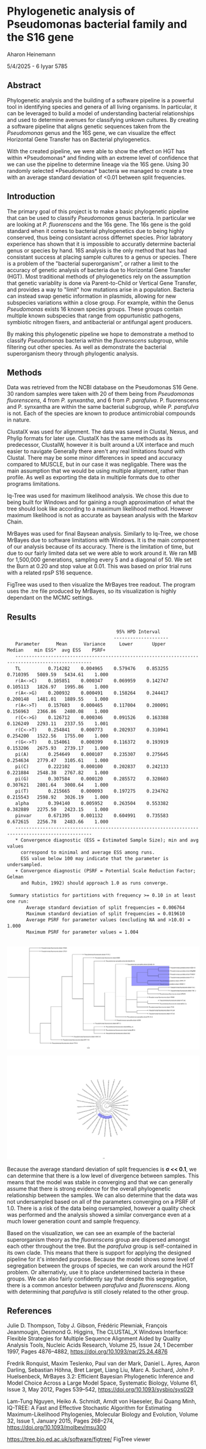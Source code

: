 # Phylogenetic analysis of Pseudomonas bacterial family and the S16 gene
Aharon Heinemann
<p>5/4/2025 - 6 Iyyar 5785

## Abstract

Phylogenetic analysis and the building of a software pipeline is a powerful tool in identifying species and genera of all living organisms.
In particular, it can be leveraged to build a model of understanding bacterial relationships and used to determine avenues for classifying unkown cultures.
By creating a software pipeline that aligns genetic sequences taken from the *Pseudomonas* genus and the 16S gene, we can visualize the effect Horizontal Gene Transfer has on Bacterial phylogenetics.
<p>
With the created pipeline, we were able to show the effect on HGT has within *Pseudomonas* and finding with an extreme level of confidence that we can use the pipeline to determine lineage via the 16S gene.
Using 30 randomly selected *Pseudomonas* bacteria we managed to create a tree with an average standard deviation of <0.01 between split frequencies.

## Introduction

The primary goal of this project is to make a basic phylogenetic pipeline that can be used to classify *Pseudomonas* genus bacteria. In particular we are looking at *P. fluorenscens* and the 16s gene. 
The 16s gene is the gold standard when it comes to bacterial phylogenetics due to being highly conserved, thus being consistant across differnet species.
Prior labratory experience has shown that it is impossible to accuratly determine bacterial genus or species by hand. 16S analysis is the only method that has had consistant success at placing sample cultures to a genus or species.
There is a problem of the "bacterial superorganism", or rather a limit to the accuracy of genetic analysis of bacteria due to Horizontal Gene Transfer (HGT).
Most traditional methods of phylogenetics rely on the assumption that genetic variablity is done via Parent-to-Child or Vertical Gene Transfer, and provides a way to "limit" how mutations arise in a population.
Bacteria can instead swap genetic information in plasmids, allowing for new subspecies variations within a close group.
For example, within the Genus *Pseudomonas* exists 16 known species groups. These groups contain multiple known subspecies that range from oppurtunistic pathogens, symbiotic nitrogen fixers, and antibacterial or antifungal agent producers.

<p>

By making this phylogenetic pipeline we hope to demonstrate a method to classify *Pseudomonas* bacteria within the *fluorenscens* subgroup, while filtering out other species. 
As well as demonstrate the bacterial superorganism theory through phylogentic analysis.

## Methods

Data was retrieved from the NCBI database on the Pseudomonas S16 Gene. 30 random samples were taken with 20 of them being from *Pseudomonas fluorenscens*, 4 from *P. synxantha*, and 6 from *P. parafulva*.
P. fluorenscens and P. synxantha are within the same bacterial subgroup, while *P. parafulva* is not. Each of the species are known to produce antimicrobial compounds in nature.
<p>
ClustalX was used for alignment. The data was saved in Clustal, Nexus, and Phylip formats for later use. ClustalX has the same methods as its predecessor, ClustalW, however it is built around a UX interface and much easier to navigate
Generally there aren't any real limitations found with Clustal. There may be some minor differences in speed and accuracy compared to MUSCLE, but in our case it was negligable.
There was the main assumption that we would be using multiple alignment, rather than profile. As well as exporting the data in multiple formats due to other programs limitations.
<p>
Iq-Tree was used for maximum likelihood analysis. We chose this due to being built for Windows and for gaining a rough approximation of what the tree should look like according to a maximum likelihood method. 
However maximum likelihood is not as accurate as baysean analysis with the Markov Chain. 
<p>
MrBayes was used for final Baysean analysis. Similarly to Iq-Tree, we chose MrBayes due to software limitations with Windows. It is the main component of our analysis because of its accuracy.
There is the limitation of time, but due to our fairly limited data set we were able to work around it. We ran MB for 1,500,000 generations, sampling every 5 and a diagonal of 50.
We set the Burn at 0.20 and stop value at 0.01. This was based on prior trial runs with a related rpsP S16 sequence. 
<p>
FigTree was used to then visualize the MrBayes tree readout. The program uses the .tre file produced by MrBayes, so its visualization is highly dependant on the MCMC settings.

## Results

```
                                        95% HPD Interval
                                       --------------------
   Parameter      Mean      Variance     Lower       Upper       Median    min ESS*  avg ESS    PSRF+
   --------------------------------------------------------------------------------------------------
   TL          0.714282    0.004965    0.579476    0.853255    0.710395   5089.59   5434.61    1.000
   r(A<->C)    0.105851    0.000347    0.069959    0.142747    0.105113   1826.97   1995.86    1.000
   r(A<->G)    0.200932    0.000491    0.158264    0.244417    0.200148   1481.01   1889.55    1.000
   r(A<->T)    0.157603    0.000465    0.117004    0.200091    0.156963   2366.86   2480.08    1.000
   r(C<->G)    0.126712    0.000346    0.091526    0.163388    0.126249   2293.11   2337.55    1.001
   r(C<->T)    0.254841    0.000773    0.202937    0.310941    0.254200   1522.56   1755.00    1.000
   r(G<->T)    0.154061    0.000399    0.116372    0.193919    0.153206   2675.93   2739.17    1.000
   pi(A)       0.254649    0.000107    0.235307    0.275645    0.254634   2779.47   3105.61    1.000
   pi(C)       0.222102    0.000100    0.202837    0.242133    0.221884   2548.38   2767.82    1.000
   pi(G)       0.307584    0.000120    0.285572    0.328603    0.307621   2801.64   3008.64    1.000
   pi(T)       0.215665    0.000093    0.197275    0.234762    0.215543   2598.92   3026.19    1.000
   alpha       0.394140    0.005952    0.263504    0.553382    0.382889   2275.50   2423.15    1.000
   pinvar      0.671395    0.001132    0.604991    0.735583    0.672615   2256.78   2483.66    1.000
   --------------------------------------------------------------------------------------------------
   * Convergence diagnostic (ESS = Estimated Sample Size); min and avg values
     correspond to minimal and average ESS among runs.
     ESS value below 100 may indicate that the parameter is undersampled.
   + Convergence diagnostic (PSRF = Potential Scale Reduction Factor; Gelman
     and Rubin, 1992) should approach 1.0 as runs converge.

 Summary statistics for partitions with frequency >= 0.10 in at least one run:
       Average standard deviation of split frequencies = 0.006764
       Maximum standard deviation of split frequencies = 0.019610
       Average PSRF for parameter values (excluding NA and >10.0) = 1.000
       Maximum PSRF for parameter values = 1.004


```

 ![Pseudomonas 16s Equal Tree](images/pseudo-16s-bayes-tree-anno.jpg)
 
 ![Pseudomonas 16s Circle Tree](images/pseudo-16s-bayes-tree-anno-circle.jpg)

Because the average standard deviation of split frequencies is **σ << 0.1**, we can determine that there is a low level of divergence between samples. This means that the model was stable in converging and that we can generally assume that there is strong evidence for the overall phylogenetic relationship between the samples.
We can also determine that the data was not undersampled based on all of the parameters converging on a PSRF of 1.0. 
There is a risk of the data being oversampled, however a quality check was performed and the analysis showed a similar convergance even at a much lower generation count and sample frequency.
 
<p>

Based on the visualization, we can see an example of the bacterial superorganism theory as the *fluorenscens* group are dispersed amongst each other throughout the tree. But the *parafulva* group is self-contained in its own clade.
This means that there is support for applying the designed pipeline for it's intended purpose. Because the model shows some level of segregation between the groups of species, we can work around the HGT problem. 
Or alternativly, use it to place undetermined bacteria in these groups. We can also fairly confidently say that despite this segregation, there is a common ancestor between *parafulva* and *fluorenscens*. Along with determining that *parafulva* is still closely related to the other group. 

## References

Julie D. Thompson, Toby J. Gibson, Frédéric Plewniak, François Jeanmougin, Desmond G. Higgins, The CLUSTAL_X Windows Interface: Flexible Strategies for Multiple Sequence Alignment Aided by Quality Analysis Tools, Nucleic Acids Research, Volume 25, Issue 24, 1 December 1997, Pages 4876–4882, https://doi.org/10.1093/nar/25.24.4876

Fredrik Ronquist, Maxim Teslenko, Paul van der Mark, Daniel L. Ayres, Aaron Darling, Sebastian Höhna, Bret Larget, Liang Liu, Marc A. Suchard, John P. Huelsenbeck, MrBayes 3.2: Efficient Bayesian Phylogenetic Inference and Model Choice Across a Large Model Space, Systematic Biology, Volume 61, Issue 3, May 2012, Pages 539–542, https://doi.org/10.1093/sysbio/sys029

Lam-Tung Nguyen, Heiko A. Schmidt, Arndt von Haeseler, Bui Quang Minh, IQ-TREE: A Fast and Effective Stochastic Algorithm for Estimating Maximum-Likelihood Phylogenies, Molecular Biology and Evolution, Volume 32, Issue 1, January 2015, Pages 268–274, https://doi.org/10.1093/molbev/msu300

https://tree.bio.ed.ac.uk/software/figtree/ FigTree viewer